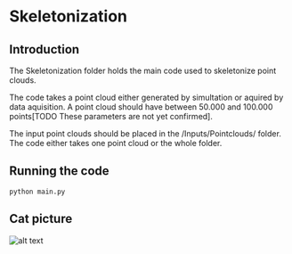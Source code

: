 # Skeletonization

## Introduction

The Skeletonization folder holds the main code used to skeletonize point clouds.

The code takes a point cloud either generated by simultation or aquired by data aquisition. A point cloud should have
between 50.000 and 100.000 points[TODO These parameters are not yet confirmed].

The input point clouds should be placed in the /Inputs/Pointclouds/ folder. The code either takes one point cloud or the
whole folder.

## Running the code

`python main.py`

## Cat picture

![alt text](https://www.scottishspca.org/sites/default/files/styles/full_content/public/2019-09/Buying%20a%20cat%201000x600.jpeg?itok=nvUseKh2)
